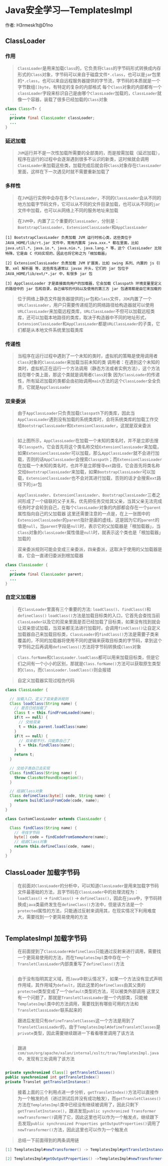 # Java安全学习—TemplatesImpl

作者: H3rmesk1t@D1no

## ClassLoader

### 作用
> `ClassLoader`是用来加载`Class`的，它负责将`Class`的字节码形式转换成内存形式的`Class`对象，字节码可以来自于磁盘文件`*.class`，也可以是`jar`包里的`*.class`，也可以来自远程服务器提供的字节流，字节码的本质就是一个字节数组`[]byte`，有特定的复杂的内部格式
> 每个`Class`对象的内部都有一个`classLoader`字段来标识自己是由哪个`ClassLoader`加载的，`ClassLoader`就像一个容器，装载了很多已经加载的`Class`对象

```java
class Class<T> {
  ...
  private final ClassLoader classLoader;
  ...
}
```

### 延迟加载
> `JVM`运行并不是一次性加载所需要的全部类的，而是按需加载（延迟加载），程序在运行的过程中会逐渐遇到很多不认识的新类，这时候就会调用`ClassLoader`来加载这些类，加载完成后就会将`Class`对象存在`ClassLoader`里面，这样在下一次遇见时就不需要重新加载了

### 多样性
> 在`JVM`运行实例中会存在多个`ClassLoader`，不同的`ClassLoader`会从不同的地方加载字节码文件，它可以从不同的文件目录加载，也可以从不同的`jar`文件中加载，也可以从网络上不同的服务地址来加载

> 在`JVM`中，内置了三个重要的`ClassLoader`，分别是：`BootstrapClassLoader`、`ExtensionClassLoader`和`AppClassLoader`

```
[1] BootstrapClassLoader 负责加载 JVM 运行时核心类，这些类位于 JAVA_HOME/lib/rt.jar 文件中，常用内置库 java.xxx.* 都在里面，比如 java.util.*、java.io.*、java.nio.*、java.lang.* 等，这个 ClassLoader 比较特殊，它是由 C 代码实现的，因此也将它称之为「根加载器」

[2] ExtensionClassLoader 负责加载 JVM 扩展类，比如 swing 系列、内置的 js 引擎、xml 解析器 等，这些库名通常以 javax 开头，它们的 jar 包位于 JAVA_HOME/lib/ext/*.jar 中，有很多 jar 包

[3] AppClassLoader 才是直接面向用户的加载器，它会加载 Classpath 环境变量里定义的路径中的 jar 包和目录，自己编写的代码以及使用的第三方 jar 包通常都是由它来加载的
```

> 位于网络上静态文件服务器提供的`jar`包和`class`文件，`JDK`内置了一个`URLClassLoader`，用户只需要传递规范的网络路径给构造器就可以使用`URLClassLoader`来加载远程类库，`URLClassLoader`不但可以加载远程类库，还可以加载本地路径的类库，取决于构造器中不同的地址形式，`ExtensionClassLoader`和`AppClassLoader`都是`URLClassLoader`的子类，它们都是从本地文件系统里加载类库

### 传递性
> 当程序在运行过程中遇到了一个未知的类时，虚拟机的策略是使用调用者`Class`对象的`ClassLoader`来加载当前未知的类
> 调用者：在遇到这个未知的类时，虚拟机正在运行一个方法调用（静态方法或者实例方法），这个方法挂在哪个类上面，那这个类就是调用者`Class`对象
> 因为`ClassLoader`的传递性，所有延迟加载的类都会由初始调用`main`方法的这个`ClassLoader`全全负责，它就是`AppClassLoader`

### 双亲委派
> 由于`AppClassLoader`只负责加载`Classpath`下的类库，因此当`AppClassLoader`遇到没有加载的系统类库时，会将系统类库的加载工作交给`BootstrapClassLoader`和`ExtensionClassLoader`，这就是双亲委派

<img src="./images/1.png" alt="">

> 如上图所示，`AppClassLoader`在加载一个未知的类名时，并不是立即去搜寻`Classpath`，它会首先将这个类名称交给`ExtensionClassLoader`来加载，如果`ExtensionClassLoader`可以加载，那么`AppClassLoader`就不会进行加载，否则的话`AppClassLoader`会搜索`Classpath`；而`ExtensionClassLoader`在加载一个未知的类名时，也并不是立即搜寻`ext`路径，它会首先将类名称交给`BootstrapClassLoader`来加载，如果`BootstrapClassLoader`可以加载，`ExtensionClassLoader`也不会对其进行加载，否则的话才会搜索`ext`路径下的`jar`包

> `AppClassLoader`、`ExtensionClassLoader`、`BootstrapClassLoader`三者之间形成了一个级联的父子关系，优先把任务交给其父亲，当其父亲无法完成任务时才会轮到自己，在每个`ClassLoader`对象的内部都会存在一个`parent`属性指向自己的父加载器
> 这里还需要注意的一点是，在上一张图中的`ExtensionClassLoader`的`parent`指针是画的虚线，这是因为它的`parent`的值是`null`，当`parent`字段是`null`时，表示它的父加载器是「根加载器」，当`Class`对象的`classLoader`属性值是`null`时，就表示这个类也是「根加载器」加载的

> 双亲委派规则可能会变成三亲委派，四亲委派，这取决于使用的父加载器是谁，它会一直递归委派到根加载器

```java
class ClassLoader {
  ...
  private final ClassLoader parent;
  ...
}
```

### 自定义加载器
> 在`ClassLoader`里面有三个重要的方法: `loadClass()`、`findClass()`和`defineClass()`
> `loadClass()`方法是加载目标类的入口，它首先会查找当前`ClassLoader`以及它的双亲里面是否已经加载了目标类，如果没有找到就会让双亲尝试加载，当双亲都无法进行加载时，会调用`findClass()`让自定义加载器自己来加载目标类，`ClassLoader`的`findClass()`方法是需要子类来覆盖的，不同的加载器将使用不同的逻辑来获取目标类的字节码，拿到这个字节码之后再调用`defineClass()`方法将字节码转换成`Class`对象

> `Class.forName`和`ClassLoader.loadClass`都可以用来加载目标类，但是它们之间有一个小小的区别，那就是`Class.forName()`方法可以获取原生类型的`Class`，而`ClassLoader.loadClass()`则会报错

> 自定义加载器实现过程伪代码

```java
class ClassLoader {

  // 加载入口，定义了双亲委派规则
  Class loadClass(String name) {
    // 是否已经加载了
    Class t = this.findFromLoaded(name);
    if(t == null) {
      // 交给双亲
      t = this.parent.loadClass(name)
    }
    if(t == null) {
      // 双亲都不行，只能靠自己了
      t = this.findClass(name);
    }
    return t;
  }

  // 交给子类自己去实现
  Class findClass(String name) {
    throw ClassNotFoundException();
  }

  // 组装Class对象
  Class defineClass(byte[] code, String name) {
    return buildClassFromCode(code, name);
  }
}

class CustomClassLoader extends ClassLoader {

  Class findClass(String name) {
    // 寻找字节码
    byte[] code = findCodeFromSomewhere(name);
    // 组装Class对象
    return this.defineClass(code, name);
  }
}
```

## ClassLoader 加载字节码
> 在前面对`ClassLoader`的分析中，可以知道`ClassLoader`是用来加载字节码文件最基础的方法，且字节码在`ClassLoader`中的处理流程为：`loadClass()` -> `findClass()` -> `defineClass()`，因此在`java`中，字节码转换成`java`类最终发生在`defineClass()`方法中，但是该方法是一个`protected`属性的方法，只能通过反射来调用其，在现实情况下利用难度大，需要找到一个更简易使用的方法

<img src="./images/2.png" alt="">

## TemplatesImpl 加载字节码
> 在前面提到了`ClassLoader#defineClass`只能通过反射来进行调用，需要找一个更简易使用的方法，而在`TemplatesImpl`类中存在一个`TransletClassLoader`内部类重写了`defineClass()`方法

<img src="./images/3.png" alt="">

> 由于没有指明其定义域，而`Java`中默认情况下，如果一个方法没有显式声明作用域，其作用域为`default`，因此这里的`defineClass`由其父类的`protected`类型变成了一个`default`类型的方法，可以被类外部调用
> 这里又有一个问题了，那就是`TransletClassLoader`是一个内部类，只能被`TemplatesImpl`类中的方法调用，需要找到有哪些可用的方法和`TransletClassLoader`联系起来的

> 跟进后发现只有`defineTransletClasses`这一个方法是用到了`TransletClassLoader`的，由于`TemplatesImpl#defineTransletClasses`是`private`类型，因此需要继续跟进一下看看哪里调用了该方法

<img src="./images/4.png" alt="">

> 跟进`com/sun/org/apache/xalan/internal/xsltc/trax/TemplatesImpl.java`中，发现有三处调用了该方法

<img src="./images/5.png" alt="">

```java
private synchronized Class[] getTransletClasses()
public synchronized int getTransletIndex()
private Translet getTransletInstance()
```

> 接着上面的三个利用点进一步分析，`getTransletIndex()`方法可以直接作为一个触发的点（进过测试后并没有成功触发），而`getTransletClasses()`方法在`TemplatesImpl`类中已经没有继续被调用了，因此只剩下`getTransletInstance()`，跟进发现`public synchronized Transformer newTransformer()`调用了它，因此这里也可以作为一个触发点，继续跟下去发现`public synchronized Properties getOutputProperties()`调用了`newTransformer()`方法，因此这里也可以作为一个触发点

> 总结一下前面得到的两条调用链

```java
[1] TemplatesImpl#newTransformer() -> TemplatesImpl#getTransletInstance() -> TemplatesImpl#defineTransletClasses()->TemplatesImpl#defineTransletClasses() -> TransletClassLoader#defineClass()  

[2] TemplatesImpl#getOutputProperties() ->TemplatesImpl#newTransformer() -> TemplatesImpl#getTransletInstance() -> TemplatesImpl#defineTransletClasses()->TemplatesImpl#defineTransletClasses() -> TransletClassLoader#defineClass() 
```